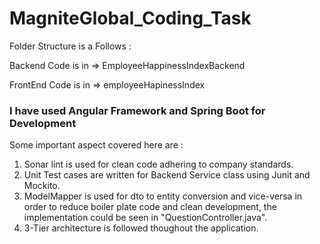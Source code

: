 # MagniteGlobal_Coding_Task
 

Folder Structure is a Follows : 

Backend Code is in => EmployeeHappinessIndexBackend

FrontEnd Code is in => employeeHapinessIndex


<H3>I have used Angular Framework and Spring Boot for Development</H3>

Some important aspect covered here are :
 
  1. Sonar lint is used for clean code adhering to company standards.
  2. Unit Test cases are written for Backend Service class using Junit and Mockito.
  3. ModelMapper is used for dto to entity conversion and vice-versa in order to reduce boiler plate code and clean development, the implementation could be seen in    "QuestionController.java".
  4. 3-Tier architecture is followed thoughout the application.
